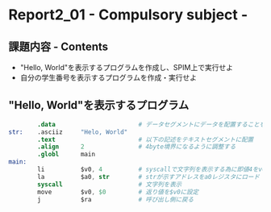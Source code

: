 # Report2_01 - Compulsory subject -

## 課題内容 - Contents
* "Hello, World"を表示するプログラムを作成し、SPIM上で実行せよ
* 自分の学生番号を表示するプログラムを作成・実行せよ

## "Hello, World"を表示するプログラム
```s
        .data                       # データセグメントにデータを配置することを示す
str:    .asciiz     "Helo, World"
        .text                       # 以下の記述をテキストセグメントに配置
        .align      2               # 4byte境界になるように調整する
        .globl      main
main:
        li          $v0, 4          # syscallで文字列を表示する為に即値4をv0レジスタにロード
        la          $a0, str        # strが示すアドレスをa0レジスタにロード
        syscall                     # 文字列を表示
        move        $v0, $0         # 返り値を$v0に設定
        j           $ra             # 呼び出し側に戻る
```


